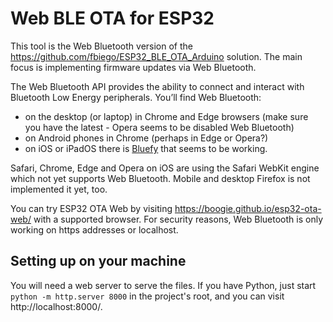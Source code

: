 # Web BLE OTA for ESP32

This tool is the Web Bluetooth version of the https://github.com/fbiego/ESP32_BLE_OTA_Arduino solution. The main focus is implementing firmware updates via Web Bluetooth.

The Web Bluetooth API provides the ability to connect and interact with Bluetooth Low Energy peripherals. You’ll find Web Bluetooth:
- on the desktop (or laptop) in Chrome and Edge browsers (make sure you have the latest - Opera seems to be disabled Web Bluetooth)
- on Android phones in Chrome (perhaps in Edge or Opera?)
- on iOS or iPadOS there is [Bluefy](https://apps.apple.com/hu/app/bluefy-web-ble-browser/id1492822055) that seems to be working.

Safari, Chrome, Edge and Opera on iOS are using the Safari WebKit engine which not yet supports Web Bluetooth. Mobile and desktop Firefox is not implemented it yet, too.

You can try ESP32 OTA Web by visiting https://boogie.github.io/esp32-ota-web/ with a supported browser. For security reasons, Web Bluetooth is only working on https addresses or localhost.

## Setting up on your machine

You will need a web server to serve the files. If you have Python, just start `python -m http.server 8000` in the project's root, and you can visit http://localhost:8000/.
